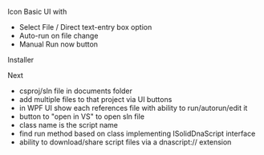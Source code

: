 Icon
Basic UI with 
 - Select File / Direct text-entry box option
 - Auto-run on file change
 - Manual Run now button

Installer

Next
 - csproj/sln file in documents folder
 - add multiple files to that project via UI buttons
 - in WPF UI show each references file with ability to run/autorun/edit it
 - button to "open in VS" to open sln file
 - class name is the script name
 - find run method based on class implementing ISolidDnaScript interface
 - ability to download/share script files via a dnascript:// extension